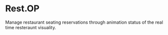# Rest.OP
Manage restaurant seating reservations through animation status of the real time resteraunt visuality. 
